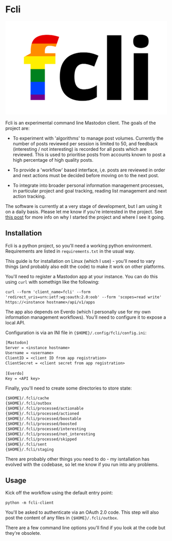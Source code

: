 # Fcli

![The fcli logo; the word 'fcli' with the 'f' in horizontal rainbow stripes and the remainder of the word in black.](/assets/images/fcli-logo-1024-rect.webp "The fcli logo")

Fcli is an experimental command line Mastodon client. The goals of the project are:

* To experiment with 'algorithms' to manage post volumes. Currently the number
of posts reviewed per session is limited to 50, and feedback (interesting /
not interesting) is recorded for all posts which are reviewed. This is used to
prioritise posts from accounts known to post a high percentage of high quality
posts.

* To provide a 'workflow' based interface, i,e. posts are reviewed in order and
next actions must be decided before moving on to the next post.

* To integrate into broader personal information management processes, in
particular project and goal tracking, reading list management and next action
tracking.

The software is currently at a very stage of development, but I am using it on
a daily basis. Please let me know if you're interested in the project. See
[this post](http://philcowans.com/articles/2024-05-18-fcli-introduction.html)
for more info on why I started the project and where I see it going.

## Installation

Fcli is a python project, so you'll need a working python environment.
Requirements are listed in `requirements.txt` in the usual way.

This guide is for installation on Linux (which I use) - you'll need to vary
things (and probably also edit the code) to make it work on other platforms.

You'll need to register a Mastodon app at your instance. You can do this using
`curl` with somethign like the following:

```
curl --form 'client_name=fcli' --form 'redirect_uris=urn:ietf:wg:oauth:2.0:oob' --form 'scopes=read write' https://<instance hostname>/api/v1/apps
```

The app also depends on Everdo (which I personally use for my own information
management workflows). You'll need to configure it to expose a local API. 

Configuration is via an INI file in `{$HOME}/.config/fcli/config.ini`:

```
[Mastodon]
Server = <instance hostname>
Username = <username>
ClientID = <client ID from app registration>
ClientSecret = <client secret from app registration>

[Everdo]
Key = <API key>
```

Finally, you'll need to create some directories to store state:

```
{$HOME}/.fcli/cache
{$HOME}/.fcli/outbox
{$HOME}/.fcli/processed/actionable
{$HOME}/.fcli/processed/actioned
{$HOME}/.fcli/processed/boostable
{$HOME}/.fcli/processed/boosted
{$HOME}/.fcli/processed/interesting
{$HOME}/.fcli/processed/not_interesting
{$HOME}/.fcli/processed/skipped
{$HOME}/.fcli/sent
{$HOME}/.fcli/staging
```

There are probably other things you need to do - my isntallation has evolved
with the codebase, so let me know if you run into any problems.

## Usage

Kick off the workflow using the default entry point:

```
python -m fcli-client
```

You'll be asked to authenticate via an OAuth 2.0 code. This step will also post
the content of any files in `{$HOME}/.fcli/outbox`.

There are a few command line options you'll find if you look at the code but they're obsolete.
